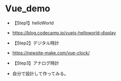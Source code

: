 # Vue_demo

* 【Step1】helloWorld
* https://blog.codecamp.jp/vuejs-helloworld-display


* 【Step2】デジタル時計
* https://newsite-make.com/vue-clock/


* 【Step3】アナログ時計
* 自分で設計して作ってみる。
